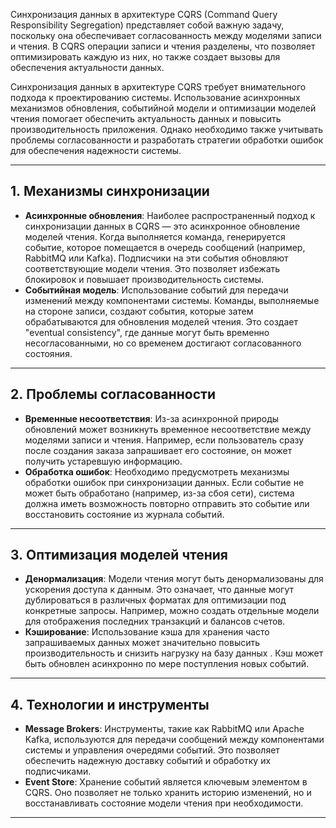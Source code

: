 
Синхронизация данных в архитектуре CQRS (Command Query Responsibility Segregation) представляет собой важную задачу, поскольку она обеспечивает согласованность между моделями записи и чтения. В CQRS операции записи и чтения разделены, что позволяет оптимизировать каждую из них, но также создает вызовы для обеспечения актуальности данных. 

Синхронизация данных в архитектуре CQRS требует внимательного подхода к проектированию системы. Использование асинхронных механизмов обновления, событийной модели и оптимизации моделей чтения помогает обеспечить актуальность данных и повысить производительность приложения. Однако необходимо также учитывать проблемы согласованности и разработать стратегии обработки ошибок для обеспечения надежности системы.

---

## 1. **Механизмы синхронизации**

- **Асинхронные обновления**: Наиболее распространенный подход к синхронизации данных в CQRS — это асинхронное обновление моделей чтения. Когда выполняется команда, генерируется событие, которое помещается в очередь сообщений (например, RabbitMQ или Kafka). Подписчики на эти события обновляют соответствующие модели чтения. Это позволяет избежать блокировок и повышает производительность системы.
- **Событийная модель**: Использование событий для передачи изменений между компонентами системы. Команды, выполняемые на стороне записи, создают события, которые затем обрабатываются для обновления моделей чтения. Это создает "eventual consistency", где данные могут быть временно несогласованными, но со временем достигают согласованного состояния.
---

## 2. **Проблемы согласованности**

- **Временные несоответствия**: Из-за асинхронной природы обновлений может возникнуть временное несоответствие между моделями записи и чтения. Например, если пользователь сразу после создания заказа запрашивает его состояние, он может получить устаревшую информацию.
- **Обработка ошибок**: Необходимо предусмотреть механизмы обработки ошибок при синхронизации данных. Если событие не может быть обработано (например, из-за сбоя сети), система должна иметь возможность повторно отправить это событие или восстановить состояние из журнала событий.
---

## 3. **Оптимизация моделей чтения**

- **Денормализация**: Модели чтения могут быть денормализованы для ускорения доступа к данным. Это означает, что данные могут дублироваться в различных форматах для оптимизации под конкретные запросы. Например, можно создать отдельные модели для отображения последних транзакций и балансов счетов.
- **Кэширование**: Использование кэша для хранения часто запрашиваемых данных может значительно повысить производительность и снизить нагрузку на базу данных . Кэш может быть обновлен асинхронно по мере поступления новых событий.
---

## 4. **Технологии и инструменты**

- **Message Brokers**: Инструменты, такие как RabbitMQ или Apache Kafka, используются для передачи сообщений между компонентами системы и управления очередями событий. Это позволяет обеспечить надежную доставку событий и обработку их подписчиками.
- **Event Store**: Хранение событий является ключевым элементом в CQRS. Оно позволяет не только хранить историю изменений, но и восстанавливать состояние модели чтения при необходимости.
---

